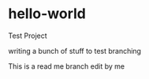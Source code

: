 # hello-world
Test Project

writing a bunch of stuff to test branching

This is a read me branch edit by me
